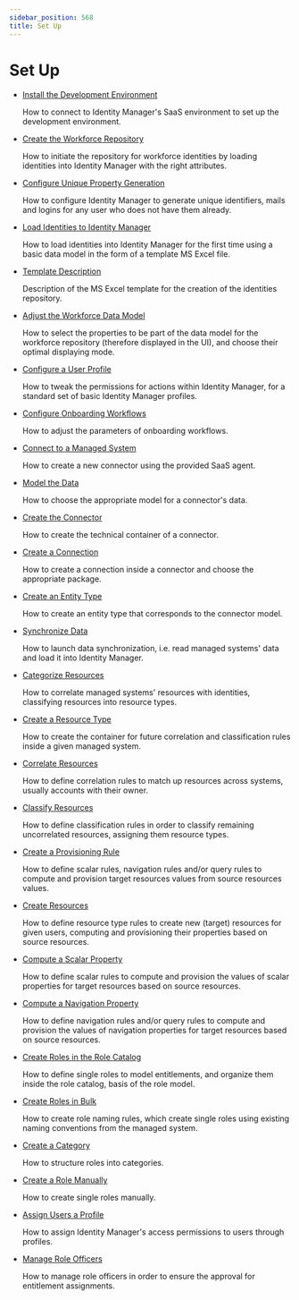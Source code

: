 ```yaml
---
sidebar_position: 568
title: Set Up
---
```


# Set Up

* [Install the Development Environment](development-environment-installation/index "Install the Development Environment")

  How to connect to Identity Manager's SaaS environment to set up the development environment.
* [Create the Workforce Repository](initial-identities-loading/index)

  How to initiate the repository for workforce identities by loading identities into Identity Manager with the right attributes.

* [Configure Unique Property Generation](initial-identities-loading/generate-unique-properties/index)

  How to configure Identity Manager to generate unique identifiers, mails and logins for any user who does not have them already.
* [Load Identities to Identity Manager](initial-identities-loading/load-identities/index)

  How to load identities into Identity Manager for the first time using a basic data model in the form of a template MS Excel file.
* [Template Description](initial-identities-loading/template-description/index)

  Description of the MS Excel template for the creation of the identities repository.
* [Adjust the Workforce Data Model](initial-identities-loading/adjust-datamodel/index)

  How to select the properties to be part of the data model for the workforce repository (therefore displayed in the UI), and choose their optimal displaying mode.
* [Configure a User Profile](user-profile-configuration/index)

  How to tweak the permissions for actions within Identity Manager, for a standard set of basic Identity Manager profiles.

* [Configure Onboarding Workflows](configure-workflows/index)

  How to adjust the parameters of onboarding workflows.
* [Connect to a Managed System](connect-system/index)

  How to create a new connector using the provided SaaS agent.

* [Model the Data](connect-system/connector-modeling/index)

  How to choose the appropriate model for a connector's data.
* [Create the Connector](connect-system/connector-declaration/index)

  How to create the technical container of a connector.
* [Create a Connection](connect-system/connection-creation/index)

  How to create a connection inside a connector and choose the appropriate package.
* [Create an Entity Type](connect-system/entity-type-creation/index)

  How to create an entity type that corresponds to the connector model.

* [Synchronize Data](synchronization/index)

  How to launch data synchronization, i.e. read managed systems' data and load it into Identity Manager.
* [Categorize Resources](categorization/index)

  How to correlate managed systems' resources with identities, classifying resources into resource types.
* [Create a Resource Type](categorization/resource-type-creation/index)

  How to create the container for future correlation and classification rules inside a given managed system.
* [Correlate Resources](categorization/correlation/index)

  How to define correlation rules to match up resources across systems, usually accounts with their owner.
* [Classify Resources](categorization/classification/index)

  How to define classification rules in order to classify remaining uncorrelated resources, assigning them resource types.
* [Create a Provisioning Rule](provisioning-rule-creation/index)

  How to define scalar rules, navigation rules and/or query rules to compute and provision target resources values from source resources values.

* [Create Resources](provisioning-rule-creation/resource-creation/index)

  How to define resource type rules to create new (target) resources for given users, computing and provisioning their properties based on source resources.
* [Compute a Scalar Property](provisioning-rule-creation/scalar-property-computation/index)

  How to define scalar rules to compute and provision the values of scalar properties for target resources based on source resources.
* [Compute a Navigation Property](provisioning-rule-creation/navigation-property-computation/index)

  How to define navigation rules and/or query rules to compute and provision the values of navigation properties for target resources based on source resources.

* [Create Roles in the Role Catalog](single-roles-catalog-creation/index)

  How to define single roles to model entitlements, and organize them inside the role catalog, basis of the role model.

* [Create Roles in Bulk](single-roles-catalog-creation/role-naming-rule-creation/index)

  How to create role naming rules, which create single roles using existing naming conventions from the managed system.
* [Create a Category](single-roles-catalog-creation/category-creation/index)

  How to structure roles into categories.
* [Create a Role Manually](single-roles-catalog-creation/role-manual-creation/index)

  How to create single roles manually.

* [Assign Users a Profile](user-profile-assignment/index)

  How to assign Identity Manager's access permissions to users through profiles.
* [Manage Role Officers](role-officer-management/index)

  How to manage role officers in order to ensure the approval for entitlement assignments.